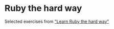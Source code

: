 Ruby the hard way
=================

Selected exercises from ["Learn Ruby the hard way"](http://ruby.learncodethehardway.org/book/)
